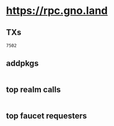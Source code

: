 # https://rpc.gno.land

## TXs
```
7502
```

## addpkgs
```
```

## top realm calls
```
```

## top faucet requesters
```
```

